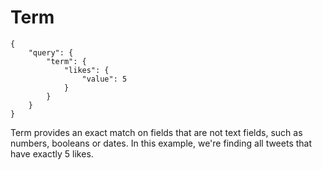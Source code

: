 # Term

```
{
	"query": {
		"term": {
			"likes": {
				"value": 5
			}
		}
	}
}
```

Term provides an exact match on fields that are not text fields, such as numbers, booleans or dates. In this example, we're finding all tweets that have exactly 5 likes.